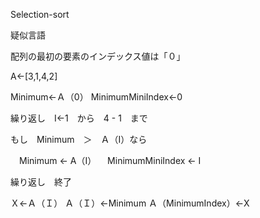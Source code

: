 Selection-sort

疑似言語

配列の最初の要素のインデックス値は「０」

A←[3,1,4,2]

Minimum←Ａ（0）
MinimumMiniIndex←0


繰り返し　I←1　から　4 - 1　まで

もし　Minimum　＞　Ａ（I）なら

　Minimum ← A（I）
　MinimumMiniIndex ← I



繰り返し　終了

  Ｘ←Ａ（Ｉ）
  Ａ（Ｉ）←Minimum
  Ａ（MinimumIndex）←X